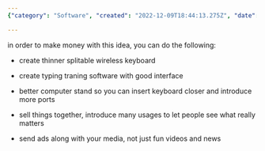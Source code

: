 ```yaml
---
{"category": "Software", "created": "2022-12-09T18:44:13.275Z", "date": "2022-12-09 18:44:13", "description": "A comprehensive guide is provided on how to create a lucrative work environment by developing a sleek, splitable wireless keyboard, optimizing typing training software with an intuitive interface, enhancing computer stands for seamless connectivity, bundling products together, and incorporating ads alongside media content.", "modified": "2022-12-09T18:48:49.323Z", "tags": ["work_environment", "wireless_keyboard", "typing_training", "computer_stands", "product_bundling", "advertising", "media_content"], "title": "The Most Powerful Work Environment Setup, Introduced By Us"}

---
```


in order to make money with this idea, you can do the following:

- create thinner splitable wireless keyboard

- create typing traning software with good interface

- better computer stand so you can insert keyboard closer and introduce more ports

- sell things together, introduce many usages to let people see what really matters

- send ads along with your media, not just fun videos and news
